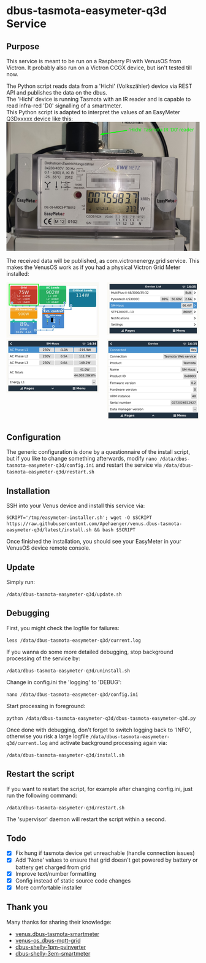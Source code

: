 # dbus-tasmota-easymeter-q3d Service

## Purpose

This service is meant to be run on a Raspberry Pi with VenusOS from Victron.
It probably also run on a Victron CCGX device, but isn't tested till now.

The Python script reads data from a 'Hichi' (Volkszähler) device via REST API and publishes the data on the dbus.<br>
The 'Hichi' device is running Tasmota with an IR reader and is capable to read infra-red 'D0' signalling of a smartmeter.<br>
This Python script is adapted to interpret the values of an EasyMeter Q3Dxxxxx device like this:
![EasyMeter Q3D](assets/EasyMeter-Q3Dxxxxx.png)

The received data will be published, as com.victronenergy.grid service. This makes the VenusOS work as if you had a physical Victron Grid Meter installed:

<div style="display:flex">
     <div style="flex:1;padding-right:10px;">
          <img src="assets/RemoteConsole-Overview.jpg" width="100%"/>
     </div>
     <div style="flex:1;padding-left:10px;">
          <img src="assets/RemoteConsole-Page1.jpg" width="100%"/>
     </div>
</div>

<div style="display:flex">
     <div style="flex:1;padding-right:10px;">
          <img src="assets/RemoteConsole-Detail.jpg" width="100%"/>
     </div>
     <div style="flex:1;padding-left:10px;">
          <img src="assets/RemoteConsole-Device.jpg" width="100%"/>
     </div>
</div>




## Configuration

The generic configuration is done by a questionnaire of the install script,
but if you like to change something afterwards, modify `nano /data/dbus-tasmota-easymeter-q3d/config.ini` and restart the service via `/data/dbus-tasmota-easymeter-q3d/restart.sh`

## Installation

SSH into your Venus device and install this service via:
```
SCRIPT='/tmp/easymeter-installer.sh'; wget -O $SCRIPT https://raw.githubusercontent.com/Apehaenger/venus.dbus-tasmota-easymeter-q3d/latest/install.sh && bash $SCRIPT
```
Once finished the installation, you should see your EasyMeter in your VenusOS device remote console.

## Update

Simply run:

`
/data/dbus-tasmota-easymeter-q3d/update.sh
`

## Debugging

First, you might check the logfile for failures:

`less /data/dbus-tasmota-easymeter-q3d/current.log`

If you wanna do some more detailed debugging, stop background processing of the service by:

`/data/dbus-tasmota-easymeter-q3d/uninstall.sh`

Change in config.ini the 'logging' to 'DEBUG':

`nano /data/dbus-tasmota-easymeter-q3d/config.ini`

Start processing in foreground:

`python /data/dbus-tasmota-easymeter-q3d/dbus-tasmota-easymeter-q3d.py`

Once done with debugging, don't forget to switch logging back to 'INFO', otherwise you risk a large logfile `/data/dbus-tasmota-easymeter-q3d/current.log` and activate background processing again via:

`/data/dbus-tasmota-easymeter-q3d/install.sh`

## Restart the script

If you want to restart the script, for example after changing config.ini, just run the following command:

`/data/dbus-tasmota-easymeter-q3d/restart.sh`

The 'supervisor' daemon will restart the script within a second.

## Todo

- [x] Fix hung if tasmota device get unreachable (handle connection issues)
- [x] Add 'None' values to ensure that grid doesn't get powered by battery or battery get charged from grid
- [x] Improve text/number formatting 
- [x] Config instead of static source code changes
- [x] More comfortable installer

## Thank you

Many thanks for sharing their knowledge:

* [venus.dbus-tasmota-smartmeter](https://github.com/AchimKre/venus.dbus-tasmota-smartmeter)
* [venus-os_dbus-mqtt-grid](https://github.com/mr-manuel/venus-os_dbus-mqtt-grid/blob/master/dbus-mqtt-grid)
* [dbus-shelly-1pm-pvinverter](https://github.com/vikt0rm/dbus-shelly-1pm-pvinverter)
* [dbus-shelly-3em-smartmeter](https://github.com/fabian-lauer/dbus-shelly-3em-smartmeter)